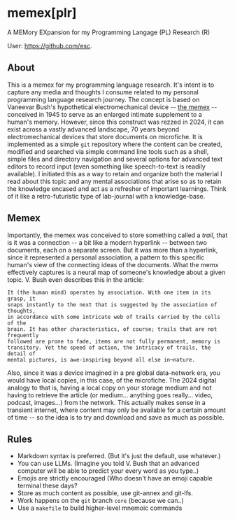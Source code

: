 # memex[plr]

A MEMory EXpansion for my Programming Langage (PL) Research (R)

User: https://github.com/esc.

## About

This is a memex for my programming language research. It's intent is to capture
any media and thoughts I consume related to my personal programming language
research journey. The concept is based on Vaneevar Bush's hypothetical
electromechanical device -- [the memex](https://en.wikipedia.org/wiki/Memex) --
conceived in 1945 to serve as an enlarged intimate supplement to a human's
memory. However, since this construct was rezzed in 2024, it can exist across a
vastly advanced landscape, 70 years beyond electromechanical devices that store
documents on microfiche.  It is implemented as a simple `git` repository where
the content can be created, modified and searched via simple command line tools
such as a shell, simple files and directory navigation and several options for
advanced text editors to record input (even something like speech-to-text is
readily available). I initiated this as a way to retain and organize both the
material I read about this topic and any mental associations that arise so as
to retain the knowledge encased and act as a refresher of important learnings.
Think of it like a retro-futuristic type of lab-journal with a knowledge-base.

## Memex

Importantly, the memex was conceived to store something called a _trail_, that is
it was a connection -- a bit like a modern hyperlink -- between two documents,
each on a separate screen. But it was more than a hyperlink, since it
represented a personal association, a pattern to this specific human's view of
the connecting ideas of the documents. What the memx effectively captures is a
neural map of someone's knowledge about a given topic. V. Bush even describes
this in the article:

```
It (the human mind) operates by association. With one item in its grasp, it
snaps instantly to the next that is suggested by the association of thoughts,
in accordance with some intricate web of trails carried by the cells of the
brain. It has other characteristics, of course; trails that are not frequently
followed are prone to fade, items are not fully permanent, memory is
transitory. Yet the speed of action, the intricacy of trails, the detail of
mental pictures, is awe-inspiring beyond all else in¬nature.
```

Also, since it was a device imagined in a pre global data-network era, you
would have local copies, in this case, of the microfiche. The 2024 digital
analogy to that is, having a local copy on your storage medium and not having
to retrieve the article (or medium... anything goes really... video, podcast,
images...) from the network. This actually makes sense in a transient internet,
where content may only be available for a certain amount of time -- so the idea
is to try and download and save as much as possible.

## Rules

* Markdown syntax is preferred. (But it's just the default, use whatever.)
* You can use LLMs. (Imagine you told V. Bush that an advanced computer
  will be able to predict your every word as you type..)
* Emojis are strictly encouraged (Who doesn't have an emoji capable terminal
  these days?
* Store as much content as possible, use git-annex and git-lfs.
* Work happens on the `git` branch `core` (because we can..)
* Use a `makefile` to build higher-level mnemoic commands

